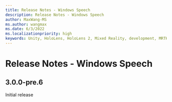 ```yaml
---
title: Release Notes - Windows Speech
description: Release Notes - Windows Speech
author: MaxWang-MS
ms.author: wangmax
ms.date: 6/3/2022
ms.localizationpriority: high
keywords: Unity, HoloLens, HoloLens 2, Mixed Reality, development, MRTK3, Release Notes, windows speech, speech, phrase, phrase recognition, speech recognition, Mixed Reality Toolkit
---
```


# Release Notes - Windows Speech

## 3.0.0-pre.6
Initial release